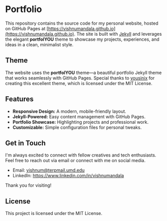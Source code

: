 # Portfolio

This repository contains the source code for my personal website, hosted on GitHub Pages at [https://vishnumandala.github.io](https://vishnumandala.github.io). The site is built with [Jekyll](https://jekyllrb.com/) and leverages the elegant **portfolYOU** theme to showcase my projects, experiences, and ideas in a clean, minimalist style.

## Theme

The website uses the **portfolYOU** theme—a beautiful portfolio Jekyll theme that works seamlessly with GitHub Pages. Special thanks to [yousinix](https://github.com/yousinix/portfolYOU) for creating this excellent theme, which is licensed under the MIT License.

## Features

- **Responsive Design:** A modern, mobile-friendly layout.
- **Jekyll-Powered:** Easy content management with GitHub Pages.
- **Portfolio Showcase:** Highlighting projects and professional work.
- **Customizable:** Simple configuration files for personal tweaks.

## Get in Touch

I'm always excited to connect with fellow creatives and tech enthusiasts. Feel free to reach out via email or connect with me on social media.
- Email: vishnum@terpmail.umd.edu
- LinkedIn: https://www.linkedin.com/in/vishnumandala

Thank you for visiting!

## License
This project is licensed under the MIT License.
